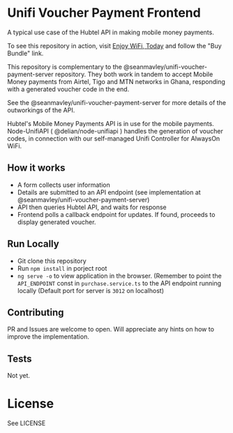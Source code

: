 # Unifi Voucher Payment Frontend

A typical use case of the Hubtel API in making mobile money payments. 

To see this repository in action, visit [Enjoy WiFi, Today]('https://enjoywifi.today') and follow the "Buy Bundle" link.

This repository is complementary to the @seanmavley/unifi-voucher-payment-server repository. They both work in tandem to accept Mobile Money payments from Airtel, Tigo and MTN networks in Ghana, responding with a generated voucher code in the end.

See the @seanmavley/unifi-voucher-payment-server for more details of the outworkings of the API.

Hubtel's Mobile Money Payments API is in use for the mobile payments. Node-UnifiAPI ( @delian/node-unifiapi ) handles the generation of voucher codes, in connection with our self-managed Unifi Controller for AlwaysOn WiFi.

## How it works

 - A form collects user information
 - Details are submitted to an API endpoint (see implementation at @seanmavley/unifi-voucher-payment-server)
 - API then queries Hubtel API, and waits for response
 - Frontend polls a callback endpoint for updates. If found, proceeds to display generated voucher.
 
## Run Locally

 - Git clone this repository
 - Run `npm install` in porject root
 - `ng serve -o` to view application in the browser. (Remember to point the `API_ENDPOINT` const in `purchase.service.ts` to the API endpoint running locally (Default port for server is `3012` on localhost)
 
## Contributing

PR and Issues are welcome to open. Will appreciate any hints on how to improve the implementation.

## Tests
Not yet.
 
# License

See LICENSE
